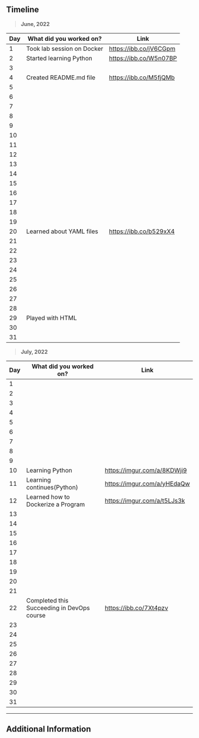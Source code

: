 ## Timeline

> **June, 2022**

|Day|What did you worked on?|Link|
|-------|------|--------|
|1|Took lab session on Docker|https://ibb.co/jV6CGpm|
|2|Started learning Python|https://ibb.co/W5n07BP|
|3|||
|4|Created README.md file|https://ibb.co/M5fjQMb|
|5|||
|6|||
|7|||
|8|||
|9|||
|10|||
|11|||
|12|||
|13|||
|14|||
|15|||
|16|||
|17|||
|18|||
|19|||
|20|Learned about YAML files|https://ibb.co/b529xX4|
|21|||
|22|||
|23|||
|24|||
|25|||
|26|||
|27|||
|28|||
|29|Played with HTML||
|30|||
|31|||


> **July, 2022**

|Day|What did you worked on?|Link|
|-------|------|--------|
|1|||
|2|||
|3|||
|4|||
|5|||
|6|||
|7|||
|8|||
|9|||
|10|Learning Python|https://imgur.com/a/8KDWji9|
|11|Learning continues(Python)|https://imgur.com/a/yHEdaQw|
|12|Learned how to Dockerize a Program|https://imgur.com/a/t5LJs3k|
|13|||
|14|||
|15|||
|16|||
|17|||
|18|||
|19|||
|20|||
|21|||
|22|Completed this Succeeding in DevOps course|https://ibb.co/7Xt4pzv|
|23|||
|24|||
|25|||
|26|||
|27|||
|28|||
|29|||
|30|||
|31|||



---

## Additional Information
